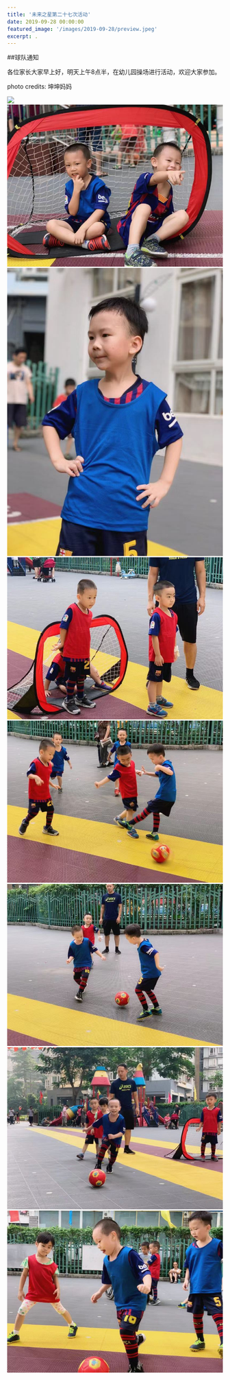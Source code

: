 ```yaml
---
title: '未来之星第二十七次活动'
date: 2019-09-28 00:00:00
featured_image: '/images/2019-09-28/preview.jpeg'
excerpt: .
---
```


##球队通知

各位家长大家早上好，明天上午8点半，在幼儿园操场进行活动，欢迎大家参加。

photo credits: 坤坤妈妈

<div class="gallery" data-columns="2">
    <img src="/images/2019-09-28/1.jpeg">
    <img src="/images/2019-09-28/2.jpeg">
    <img src="/images/2019-09-28/3.jpeg">
    <img src="/images/2019-09-28/4.jpeg">
    <img src="/images/2019-09-28/5.jpeg">
    <img src="/images/2019-09-28/6.jpeg">
    <img src="/images/2019-09-28/7.jpeg">
    <img src="/images/2019-09-28/8.jpeg">                                                                                
</div>